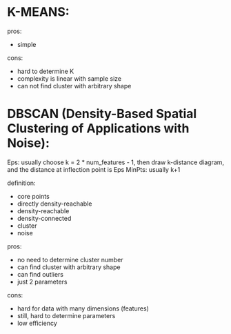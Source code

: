 # K-MEANS:

pros:

- simple

cons:

- hard to determine K
- complexity is linear with sample size
- can not find cluster with arbitrary shape

# DBSCAN (Density-Based Spatial Clustering of Applications with Noise):

Eps: usually choose k = 2 * num_features - 1, then draw k-distance diagram, and the distance at inflection point is Eps
MinPts: usually k+1

definition:

- core points
- directly density-reachable
- density-reachable
- density-connected
- cluster
- noise

pros:

- no need to determine cluster number
- can find cluster with arbitrary shape
- can find outliers
- just 2 parameters

cons:

- hard for data with many dimensions (features)
- still, hard to determine parameters
- low efficiency

